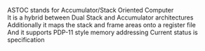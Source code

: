 ASTOC stands for Accumulator/Stack Oriented Computer  
It is a hybrid between Dual Stack and Accumulator architectures  
Additionally it maps the stack and frame areas onto a register file  
And it supports PDP-11 style memory addressing
Current status is specification  
